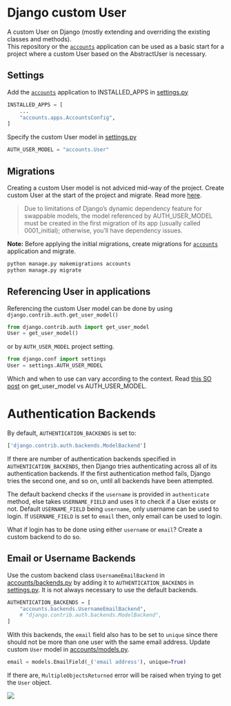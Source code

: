 # Django custom User

A custom User on Django (mostly extending and overriding the existing classes and methods).  
This repository or the [`accounts`][accounts] application can be used as a basic start for a project where a custom User based on the AbstractUser is necessary.  


## Settings

Add the [`accounts`][accounts] application to INSTALLED_APPS in [settings.py]  

```python
INSTALLED_APPS = [
	...
    "accounts.apps.AccountsConfig",
]
```

Specify the custom User model in [settings.py]  

```python
AUTH_USER_MODEL = "accounts.User"
```

## Migrations

Creating a custom User model is not adviced mid-way of the project. Create custom User at the start of the project and migrate. Read more [here](link_01).  

> Due to limitations of Django’s dynamic dependency feature for swappable models, the model referenced by AUTH_USER_MODEL must be created in the first migration of its app (usually called 0001_initial); otherwise, you’ll have dependency issues.

**Note:** Before applying the initial migrations, create migrations for [`accounts`](accounts) application and migrate.  

```sh
python manage.py makemigrations accounts
python manage.py migrate
```

## Referencing User in applications

Referencing the custom User model can be done by using `django.contrib.auth.get_user_model()`

```python
from django.contrib.auth import get_user_model
User = get_user_model()
```

or by `AUTH_USER_MODEL` project setting.

```python
from django.conf import settings
User = settings.AUTH_USER_MODEL
```

Which and when to use can vary according to the context. Read [this SO post](link02) on get_user_model vs AUTH_USER_MODEL.  

# Authentication Backends

By default, `AUTHENTICATION_BACKENDS` is set to:

```python
['django.contrib.auth.backends.ModelBackend']
```

If there are number of authentication backends specified in `AUTHENTICATION_BACKENDS`, then Django tries authenticating across all of its authentication backends. If the first authentication method fails, Django tries the second one, and so on, until all backends have been attempted.

The default backend checks if the `username` is provided in `authenticate` method, else takes `USERNAME_FIELD` and uses it to check if a User exists or not. Default `USERNAME_FIELD` being `username`, only username can be used to login. If `USERNAME_FIELD` is set to `email` then, only email can be used to login.

What if login has to be done using either `username` or `email`? Create a custom backend to do so.

## Email or Username Backends

Use the custom backend class `UsernameEmailBackend` in [accounts/backends.py][backends.py] by adding it to `AUTHENTICATION_BACKENDS` in [settings.py]. It is not always necessary to use the default backends.

```python
AUTHENTICATION_BACKENDS = [
    "accounts.backends.UsernameEmailBackend",
    # "django.contrib.auth.backends.ModelBackend",
]
```

With this backends, the `email` field also has to be set to `unique` since there should not be more than one user with the same email address. Update custom `User` model in [accounts/models.py][models.py].

```python
email = models.EmailField(_('email address'), unique=True)
```

If there are, `MultipleObjectsReturned` error will be raised when trying to get the `User` object.

![][image_001]

<!-- File Links -->
[accounts]: ./accounts/
[settings.py]: ./django_custom_user/settings.py
[backends.py]: ./accounts/backends.py
[models.py]: ./accounts/models.py

<!-- Image Links -->
[image_001]: ./screenshots/image_001.png 

<!-- External Links -->
[link01]: https://docs.djangoproject.com/en/3.2/topics/auth/customizing/#changing-to-a-custom-user-model-mid-project
[link02]: https://stackoverflow.com/questions/24629705/django-using-get-user-model-vs-settings-auth-user-model
